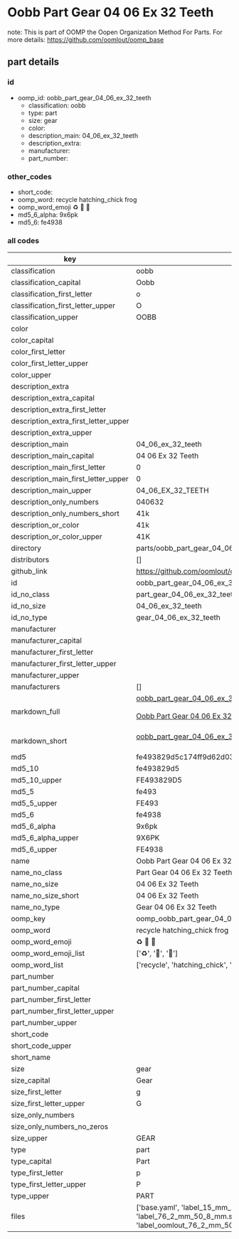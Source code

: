 # Oobb Part Gear 04 06 Ex 32 Teeth  

note: This is part of OOMP the Oopen Organization Method For Parts. For more details: https://github.com/oomlout/oomp_base

##  part details





### id
* oomp_id: oobb_part_gear_04_06_ex_32_teeth
  * classification: oobb
  * type: part
  * size: gear
  * color: 
  * description_main: 04_06_ex_32_teeth
  * description_extra: 
  * manufacturer: 
  * part_number: 

### other_codes
* short_code: 
* oomp_word: recycle hatching_chick frog
* oomp_word_emoji :recycle: :hatching_chick: :frog:
* md5_6_alpha: 9x6pk
* md5_6: fe4938

### all codes 
| key | value |  
| --- | --- |  
| classification | oobb |  
| classification_capital | Oobb |  
| classification_first_letter | o |  
| classification_first_letter_upper | O |  
| classification_upper | OOBB |  
| color |  |  
| color_capital |  |  
| color_first_letter |  |  
| color_first_letter_upper |  |  
| color_upper |  |  
| description_extra |  |  
| description_extra_capital |  |  
| description_extra_first_letter |  |  
| description_extra_first_letter_upper |  |  
| description_extra_upper |  |  
| description_main | 04_06_ex_32_teeth |  
| description_main_capital | 04 06 Ex 32 Teeth |  
| description_main_first_letter | 0 |  
| description_main_first_letter_upper | 0 |  
| description_main_upper | 04_06_EX_32_TEETH |  
| description_only_numbers | 040632 |  
| description_only_numbers_short | 41k |  
| description_or_color | 41k |  
| description_or_color_upper | 41K |  
| directory | parts/oobb_part_gear_04_06_ex_32_teeth |  
| distributors | [] |  
| github_link | https://github.com/oomlout/oomlout_oomp_part_src/tree/main/parts/oobb_part_gear_04_06_ex_32_teeth/working |  
| id | oobb_part_gear_04_06_ex_32_teeth |  
| id_no_class | part_gear_04_06_ex_32_teeth |  
| id_no_size | 04_06_ex_32_teeth |  
| id_no_type | gear_04_06_ex_32_teeth |  
| manufacturer |  |  
| manufacturer_capital |  |  
| manufacturer_first_letter |  |  
| manufacturer_first_letter_upper |  |  
| manufacturer_upper |  |  
| manufacturers | [] |  
| markdown_full | [oobb_part_gear_04_06_ex_32_teeth](https://github.com/oomlout/oomlout_oomp_part_src/tree/main/parts/oobb_part_gear_04_06_ex_32_teeth/working)<br>[](https://github.com/oomlout/oomlout_oomp_part_src/tree/main/parts/oobb_part_gear_04_06_ex_32_teeth/working)<br>[Oobb Part Gear 04 06 Ex 32 Teeth](https://github.com/oomlout/oomlout_oomp_part_src/tree/main/parts/oobb_part_gear_04_06_ex_32_teeth/working)<br><br> |  
| markdown_short | [oobb_part_gear_04_06_ex_32_teeth](https://github.com/oomlout/oomlout_oomp_part_src/tree/main/parts/oobb_part_gear_04_06_ex_32_teeth/working)<br><br> |  
| md5 | fe493829d5c174ff9d62d03330c22138 |  
| md5_10 | fe493829d5 |  
| md5_10_upper | FE493829D5 |  
| md5_5 | fe493 |  
| md5_5_upper | FE493 |  
| md5_6 | fe4938 |  
| md5_6_alpha | 9x6pk |  
| md5_6_alpha_upper | 9X6PK |  
| md5_6_upper | FE4938 |  
| name | Oobb Part Gear 04 06 Ex 32 Teeth |  
| name_no_class | Part Gear 04 06 Ex 32 Teeth |  
| name_no_size | 04 06 Ex 32 Teeth |  
| name_no_size_short | 04 06 Ex 32 Teeth |  
| name_no_type | Gear 04 06 Ex 32 Teeth |  
| oomp_key | oomp_oobb_part_gear_04_06_ex_32_teeth |  
| oomp_word | recycle hatching_chick frog |  
| oomp_word_emoji | :recycle: :hatching_chick: :frog: |  
| oomp_word_emoji_list | [':recycle:', ':hatching_chick:', ':frog:'] |  
| oomp_word_list | ['recycle', 'hatching_chick', 'frog'] |  
| part_number |  |  
| part_number_capital |  |  
| part_number_first_letter |  |  
| part_number_first_letter_upper |  |  
| part_number_upper |  |  
| short_code |  |  
| short_code_upper |  |  
| short_name |  |  
| size | gear |  
| size_capital | Gear |  
| size_first_letter | g |  
| size_first_letter_upper | G |  
| size_only_numbers |  |  
| size_only_numbers_no_zeros |  |  
| size_upper | GEAR |  
| type | part |  
| type_capital | Part |  
| type_first_letter | p |  
| type_first_letter_upper | P |  
| type_upper | PART |  
| files | ['base.yaml', 'label_15_mm_30_mm.pdf', 'label_15_mm_30_mm.svg', 'label_76_2_mm_50_8_mm.pdf', 'label_76_2_mm_50_8_mm.svg', 'label_oomlout_76_2_mm_50_8_mm.pdf', 'label_oomlout_76_2_mm_50_8_mm.svg', 'readme.md', 'working.json', 'working.yaml'] |  
